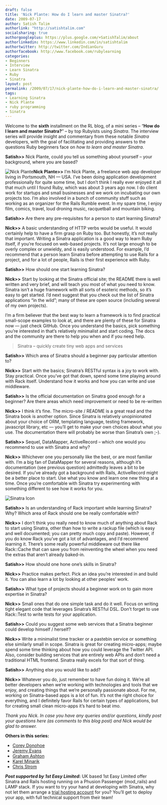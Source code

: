 ```yaml
---
draft: false
title: 'Nick Plante: How do I learn and master Sinatra?'
date: 2009-07-17
author: Satish Talim
authorlink: "http://satishtalim.com"
socialsharing: true
authorgoogleplus: https://plus.google.com/+SatishTalim/about
authorlinkedin: https://www.linkedin.com/in/satishtalim
authortwitter: http://twitter.com/IndianGuru
authorfacebook: http://www.facebook.com/rubylearning
categories:
- Beginners
- Interview
- Learn Sinatra
- Ruby
- Sinatra
layout: post
permalink: /2009/07/17/nick-plante-how-do-i-learn-and-master-sinatra/
tags:
- Learning Sinatra
- Nick Plante
- ruby programming
- Sinatra
---
```

Welcome to the **sixth** installment on the RL blog, of a mini series –
“**How do I learn and master Sinatra?**” – by top Rubyists using
*Sinatra*. The interview series will provide insight and commentary from
these notable *Sinatra* developers, with the goal of facilitating and
providing answers to the questions Ruby beginners face on *how to learn
and master Sinatra*.<!--more-->

**Satish\>\>** Nick Plante, could you tell us something about yourself –
your background, where you are based?

![Nick
Plante](http://www.rubylearning.com/images/nap.jpg "Nick Plante")**Nick
Plante\>\>** I’m Nick Plante, a freelance web app developer living in
Portsmouth, NH — USA. I’ve been doing application development
professionally for quite some time, but I don’t think I really ever
enjoyed it all that much until I found Ruby, which was about 3 years ago
now. I do client work for startups and small businesses and we work on
incubating our own projects too. I’m also involved in a bunch of
community stuff such as working as an organizer for the Rails Rumble
event. In my spare time, I enjoy film, comics, travel, loud droning
music, racquetball and mountain biking.

**Satish\>\>** Are there any pre-requisites for a person to start
learning Sinatra?

**Nick\>\>** A basic understanding of HTTP verbs would be useful. It
would certainly help to have a firm grasp on Ruby too. But honestly,
it’s not really that important. Writing a Sinatra application is a good
way to learn Ruby itself, if you’re focused on web-based projects. It’s
not large enough to be overly complex or unwieldy, and is easily
understood. For example, I’d recommend that a person learn Sinatra
before attempting to use Rails for a project, and for a lot of people,
Rails is their first experience with Ruby.

**Satish\>\>** How should one start learning Sinatra?

**Nick\>\>** Start by looking at the Sinatra official site; the README
there is well written and very brief, and will teach you most of what
you need to know. Sinatra isn’t a huge framework with all sorts of
esoteric methods, so it’s easy to get started. I’d next suggest that you
check out the list of Sinatra applications “in the wild”; many of these
are open source (including several of my own projects).

I’m a firm believer that the best way to learn a framework is to find
practical small-scope examples to look at, and there are plenty of these
for Sinatra now — just check GitHub. Once you understand the basics,
pick something you’re interested in that’s relatively minimalist and
start coding. The docs and the community are there to help you when and
if you need help.

> Sinatra – quickly create tiny web apps and services

**Satish\>\>** Which area of Sinatra should a beginner pay particular
attention to?

**Nick\>\>** Start with the basics; Sinatra’s RESTful syntax is a joy to
work with. Stay practical. Once you’ve got that down, spend some time
playing around with Rack itself. Understand how it works and how you can
write and use middleware.

**Satish\>\>** Is the official documentation on Sinatra good enough for
a beginner? Are there areas which need improvement or need to be
re-written

**Nick\>\>** I think it’s fine. The micro-site / README is a great read
and the Sinatra book is another option. Since Sinatra is relatively
unopinionated about your choice of ORM, templating language, testing
framework, javascript library, etc — you’ll get to make your own choices
about what you use. The documentation there will probably be worse than
Sinatra’s own ;-).

**Satish\>\>** Sequel, DataMapper, ActiveRecord – which one would you
recommend to use with Sinatra and why?

**Nick\>\>** Whichever one you personally like the best, or are most
familiar with. I’m a big fan of DataMapper for several reasons, although
it’s documentation (see previous question) admittedly leaves a bit to be
desired. If you’ve already got a background with Rails, ActiveRecord
might be a better place to start. Use what you know and learn one new
thing at a time. Once you’re comfortable with Sinatra try experimenting
with something different to see how it works for you.

![Sinatra
Icon](http://rubylearning.com/images/sinatralogo.jpg "Sinatra micro-framework")

**Satish\>\>** Is an understanding of Rack important while learning
Sinatra? Why? Which area of Rack should one be really comfortable with?

**Nick\>\>** I don’t think you really need to know much of anything
about Rack to start using Sinatra, other than how to write a rackup file
(which is easy and well documented; you can pretty much copy and paste).
However, if you do know Rack you’ve got a lot of advantages, and I’d
recommend learning it. There’s some really powerful middleware out there
like Rack::Cache that can save you from reinventing the wheel when you
need the extras that aren’t already baked-in.

**Satish\>\>** How should one hone one’s skills in Sinatra?

**Nick\>\>** Practice makes perfect. Pick an idea you’re interested in
and build it. You can also learn a lot by looking at other peoples’
work.

**Satish\>\>** What type of projects should a beginner work on to gain
more expertise in Sinatra?

**Nick\>\>** Small ones that do one simple task and do it well. Focus on
writing tight elegant code that leverages Sinatra’s RESTful DSL. Don’t
forget to use Rack::Test to write tests for your application.

**Satish\>\>** Could you suggest some web services that a Sinatra
beginner could develop himself / herself?

**Nick\>\>** Write a minimalist time tracker or a pastebin service or
something else similarly small in scope. Sinatra is great for creating
micro-apps; maybe spend some time thinking about how you could leverage
the Twitter API. Also, consider building services that are entirely web
APIs and don’t need a traditional HTML frontend. Sinatra really excels
for that sort of thing.

**Satish\>\>** Anything else you would like to add?

**Nick\>\>** Whatever you do, just remember to have fun doing it. We’re
all better developers when we’re working with technologies and tools
that we enjoy, and creating things that we’re personally passionate
about. For me, working on Sinatra-based apps is a lot of fun. It’s not
the right choice for everything, and I definitely favor Rails for
certain types of applications, but for creating small clean micro-apps
it’s hard to beat imo.

*Thank you Nick. In case you have any queries and/or questions, kindly
post your questions here (as comments to this blog post) and Nick would
be glad to answer.*

**Others in this series:**

-   [Corey
    Donohoe](http://rubylearning.com/blog/2015/01/07/corey-donohoe-how-do-i-learn-and-master-sinatra/)
-   [Jeremy
    Evans](http://rubylearning.com/blog/2009/07/08/jeremy-evans-how-do-i-learn-and-master-sinatra/)
-   [Graham
    Ashton](http://rubylearning.com/blog/2009/07/10/graham-ashton-how-do-i-learn-and-master-sinatra/)
-   [Karel
    Minarik](http://rubylearning.com/blog/2015/01/07/karel-minarik-how-do-i-learn-and-master-sinatra-reprint/)
-   [Chris
    Strom](http://rubylearning.com/blog/2009/07/15/chris-strom-how-do-i-learn-and-master-sinatra/)

***Post supported by 1st Easy Limited*:** UK based 1st Easy Limited
offer Sinatra and Rails hosting running on a Phusion Passenger
(mod\_rails) and LAMP stack. If you want to try your hand at developing
with Sinatra, why not let them arrange a [trial hosting
account](http://www.1steasy.com/ruby-on-rails.htm#try) for you? You’ll
get to deploy your app, with full technical support from their team!

